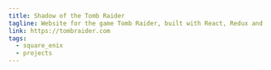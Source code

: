 ```yaml
---
title: Shadow of the Tomb Raider
tagline: Website for the game Tomb Raider, built with React, Redux and Styled Components.
link: https://tombraider.com
tags:
  - square_enix
  - projects
---
```

